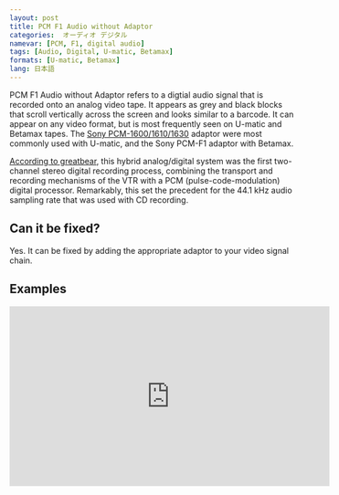 ```yaml
---
layout: post
title: PCM F1 Audio without Adaptor
categories:  オーディオ デジタル
namevar: [PCM, F1, digital audio]
tags: [Audio, Digital, U-matic, Betamax]
formats: [U-matic, Betamax]
lang: 日本語
---
```


PCM F1 Audio without Adaptor refers to a digtial audio signal that is recorded onto an analog video tape. It appears as grey and black blocks that scroll vertically across the screen and looks similar to a barcode. It can appear on any video format, but is most frequently seen on U-matic and Betamax tapes. The [Sony PCM-1600/1610/1630](https://en.wikipedia.org/wiki/PCM_adaptor) adaptor were most commonly used with U-matic, and the Sony PCM-F1 adaptor with Betamax.

[According to greatbear](http://www.thegreatbear.net/audio-tape/early-digital-tape-recordings-umatic-betamax-video-tape/), this hybrid analog/digital system was the first two-channel stereo digital recording process, combining the transport and recording mechanisms of the VTR with a PCM (pulse-code-modulation) digital processor. Remarkably, this set the precedent for the 44.1 kHz audio sampling rate that was used with CD recording.

## Can it be fixed?

Yes. It can be fixed by adding the appropriate adaptor to your video signal chain.

## Examples

<iframe src="https://archive.org/embed/Pcm-f1audioWithoutAdapter" width="560" height="315" frameborder="0" webkitallowfullscreen="true" mozallowfullscreen="true" allowfullscreen></iframe>
